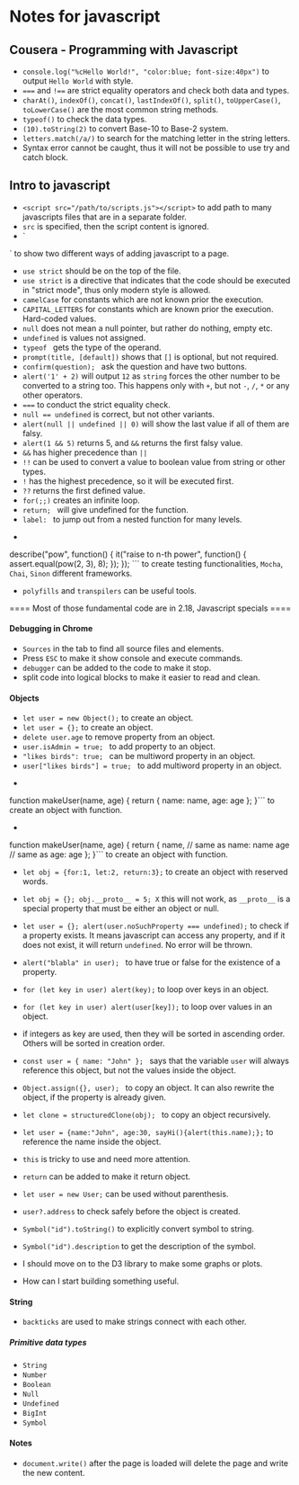 # Notes for javascript

## Cousera - Programming with Javascript
- `console.log("%cHello World!", "color:blue; font-size:40px")` to output `Hello World` with style.
- `===` and `!==` are strict equality operators and check both data and types.
- `charAt()`, `indexOf()`, `concat()`, `lastIndexOf()`, `split()`, `toUpperCase()`, `toLowerCase()` are the most common string methods.
- `typeof()` to check the data types.
- `(10).toString(2)` to convert Base-10 to Base-2 system.
- `letters.match(/a/)` to search for the matching letter in the string letters.
- Syntax error cannot be caught, thus it will not be possible to use try and catch block.


## Intro to javascript
- `<script src="/path/to/scripts.js"></script>` to add path to many javascripts files that are in a separate folder.
- `src` is specified, then the script content is ignored.
- `<script src="file.js"></script>
<script>
  alert(1);
</script>` to show two different ways of adding javascript to a page.
- `use strict` should be on the top of the file.
- `use strict` is a directive that indicates that the code should be executed in "strict mode", thus only modern style is allowed.
- `camelCase` for constants which are not known prior the execution.
- `CAPITAL_LETTERS` for constants which are known prior the execution. Hard-coded values.
- `null` does not mean a null pointer, but rather do nothing, empty etc.
- `undefined` is values not assigned.
- `typeof ` gets the type of the operand.
- `prompt(title, [default])` shows that `[]` is optional, but not required.
- `confirm(question); ` ask the question and have two buttons.
- `alert('1' + 2)` will output `12` as `string` forces the other number to be converted to a string too. This happens only with `+`, but not `-`, `/`, `*` or any other operators.
- `===` to conduct the strict equality check.
- `null == undefined` is correct, but not other variants.
- `alert(null || undefined || 0)` will show the last value if all of them are falsy.
- `alert(1 && 5)` returns 5, and `&&` returns the first falsy value.
- `&&` has higher precedence than `||`
- `!!` can be used to convert a value to boolean value from string or other types.
- `!` has the highest precedence, so it will be executed first.
- `??` returns the first defined value.
- `for(;;)` creates an infinite loop.
- `return; ` will give undefined for the function.
- `label: ` to jump out from a nested function for many levels.
- ```{javascript}
describe("pow", function() {
  it("raise to n-th power", function() {
    assert.equal(pow(2, 3), 8);
    });
  });
``` to create testing functionalities, `Mocha`, `Chai`, `Sinon` different frameworks.
- `polyfills` and `transpilers` can be useful tools.


==== Most of those fundamental code are in 2.18, Javascript specials ====

#### Debugging in Chrome
- `Sources` in the tab to find all source files and elements.
- Press `ESC` to make it show console and execute commands.
- `debugger` can be added to the code to make it stop.
- split code into logical blocks to make it easier to read and clean.

#### Objects
- `let user = new Object();` to create an object.
- `let user = {};` to create an object.
- `delete user.age` to remove property from an object.
- `user.isAdmin = true; ` to add property to an object.
- `"likes birds": true; ` can be multiword property in an object.
- `user["likes birds"] = true; ` to add multiword property in an object.
- ```{javascript}
function makeUser(name, age) {
  return {
    name: name,
    age: age
  };
}``` to create an object with function.
- ```{javascript}
function makeUser(name, age) {
  return {
    name, // same as name: name
    age   // same as age: age
  };
}``` to create an object with function.
- `let obj = {for:1, let:2, return:3};` to create an object with reserved words.
- `let obj = {}; obj.__proto__ = 5; X` this will not work, as `__proto__` is a special property that must be either an object or null.
- `let user = {}; alert(user.noSuchProperty === undefined);` to check if a property exists. It means javascript can access any property, and if it does not exist, it will return `undefined`. No error will be thrown.
- `alert("blabla" in user); ` to have true or false for the existence of a property.
- `for (let key in user) alert(key);` to loop over keys in an object.
- `for (let key in user) alert(user[key]);` to loop over values in an object.
- if integers as key are used, then they will be sorted in ascending order. Others will be sorted in creation order.
- `const user = { name: "John" }; ` says that the variable `user` will always reference this object, but not the values inside the object.
- `Object.assign({}, user); ` to copy an object. It can also rewrite the object, if the property is already given.
- `let clone = structuredClone(obj); ` to copy an object recursively.
- `let user = {name:"John", age:30, sayHi(){alert(this.name);};` to reference the name inside the object.
- `this` is tricky to use and need more attention.
- `return` can be added to make it return object.
- `let user = new User;` can be used without parenthesis.
-  `user?.address` to check safely before the object is created.
- `Symbol("id").toString()` to explicitly convert symbol to string.
- `Symbol("id").description` to get the description of the symbol.

- I should move on to the D3 library to make some graphs or plots.
- How can I start building something useful.

#### String
- `backticks` are used to make strings connect with each other.

##### Primitive data types
- `String`
- `Number`
- `Boolean`
- `Null`
- `Undefined`
- `BigInt`
- `Symbol`



#### Notes
- `document.write()` after the page is loaded will delete the page and write the new content.
